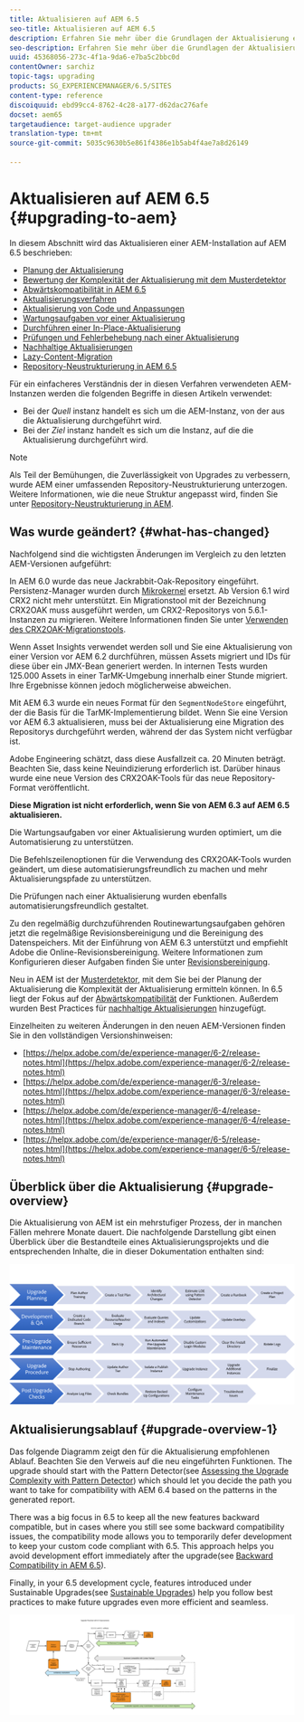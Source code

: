 ```yaml
---
title: Aktualisieren auf AEM 6.5
seo-title: Aktualisieren auf AEM 6.5
description: Erfahren Sie mehr über die Grundlagen der Aktualisierung einer älteren AEM-Installation auf AEM 6.5.
seo-description: Erfahren Sie mehr über die Grundlagen der Aktualisierung einer älteren AEM-Installation auf AEM 6.5.
uuid: 45368056-273c-4f1a-9da6-e7ba5c2bbc0d
contentOwner: sarchiz
topic-tags: upgrading
products: SG_EXPERIENCEMANAGER/6.5/SITES
content-type: reference
discoiquuid: ebd99cc4-8762-4c28-a177-d62dac276afe
docset: aem65
targetaudience: target-audience upgrader
translation-type: tm+mt
source-git-commit: 5035c9630b5e861f4386e1b5ab4f4ae7a8d26149

---
```



# Aktualisieren auf AEM 6.5 {#upgrading-to-aem}

In diesem Abschnitt wird das Aktualisieren einer AEM-Installation auf AEM 6.5 beschrieben:

* [Planung der Aktualisierung](/help/sites-deploying/upgrade-planning.md)
* [Bewertung der Komplexität der Aktualisierung mit dem Musterdetektor](/help/sites-deploying/pattern-detector.md) 
* [Abwärtskompatibilität in AEM 6.5](/help/sites-deploying/backward-compatibility.md)
* [Aktualisierungsverfahren](/help/sites-deploying/upgrade-procedure.md)
* [Aktualisierung von Code und Anpassungen](/help/sites-deploying/upgrading-code-and-customizations.md)
* [Wartungsaufgaben vor einer Aktualisierung](/help/sites-deploying/pre-upgrade-maintenance-tasks.md)
* [Durchführen einer In-Place-Aktualisierung](/help/sites-deploying/in-place-upgrade.md)
* [Prüfungen und Fehlerbehebung nach einer Aktualisierung](/help/sites-deploying/post-upgrade-checks-and-troubleshooting.md)
* [Nachhaltige Aktualisierungen](/help/sites-deploying/sustainable-upgrades.md) 
* [Lazy-Content-Migration](/help/sites-deploying/lazy-content-migration.md)
* [Repository-Neustrukturierung in AEM 6.5](/help/sites-deploying/repository-restructuring.md)

Für ein einfacheres Verständnis der in diesen Verfahren verwendeten AEM-Instanzen werden die folgenden Begriffe in diesen Artikeln verwendet:

* Bei der *Quell* instanz handelt es sich um die AEM-Instanz, von der aus die Aktualisierung durchgeführt wird.
* Bei der *Ziel* instanz handelt es sich um die Instanz, auf die die Aktualisierung durchgeführt wird.

>[!NOTE]
>
>Als Teil der Bemühungen, die Zuverlässigkeit von Upgrades zu verbessern, wurde AEM einer umfassenden Repository-Neustrukturierung unterzogen. Weitere Informationen, wie die neue Struktur angepasst wird, finden Sie unter [Repository-Neustrukturierung in AEM](/help/sites-deploying/repository-restructuring.md).

## Was wurde geändert? {#what-has-changed}

Nachfolgend sind die wichtigsten Änderungen im Vergleich zu den letzten AEM-Versionen aufgeführt:

In AEM 6.0 wurde das neue Jackrabbit-Oak-Repository eingeführt. Persistenz-Manager wurden durch [Mikrokernel](/help/sites-deploying/platform.md#contentbody_title_4) ersetzt. Ab Version 6.1 wird CRX2 nicht mehr unterstützt. Ein Migrationstool mit der Bezeichnung CRX2OAK muss ausgeführt werden, um CRX2-Repositorys von 5.6.1-Instanzen zu migrieren. Weitere Informationen finden Sie unter [Verwenden des CRX2OAK-Migrationstools](/help/sites-deploying/using-crx2oak.md).

Wenn Asset Insights verwendet werden soll und Sie eine Aktualisierung von einer Version vor AEM 6.2 durchführen, müssen Assets migriert und IDs für diese über ein JMX-Bean generiert werden. In internen Tests wurden 125.000 Assets in einer TarMK-Umgebung innerhalb einer Stunde migriert. Ihre Ergebnisse können jedoch möglicherweise abweichen.

Mit AEM 6.3 wurde ein neues Format für den `SegmentNodeStore` eingeführt, der die Basis für die TarMK-Implementierung bildet. Wenn Sie eine Version vor AEM 6.3 aktualisieren, muss bei der Aktualisierung eine Migration des Repositorys durchgeführt werden, während der das System nicht verfügbar ist.

Adobe Engineering schätzt, dass diese Ausfallzeit ca. 20 Minuten beträgt. Beachten Sie, dass keine Neuindizierung erforderlich ist. Darüber hinaus wurde eine neue Version des CRX2OAK-Tools für das neue Repository-Format veröffentlicht.

**Diese Migration ist nicht erforderlich, wenn Sie von AEM 6.3 auf AEM 6.5 aktualisieren.**

Die Wartungsaufgaben vor einer Aktualisierung wurden optimiert, um die Automatisierung zu unterstützen.

Die Befehlszeilenoptionen für die Verwendung des CRX2OAK-Tools wurden geändert, um diese automatisierungsfreundlich zu machen und mehr Aktualisierungspfade zu unterstützen.

Die Prüfungen nach einer Aktualisierung wurden ebenfalls automatisierungsfreundlich gestaltet.

Zu den regelmäßig durchzuführenden Routinewartungsaufgaben gehören jetzt die regelmäßige Revisionsbereinigung und die Bereinigung des Datenspeichers. Mit der Einführung von AEM 6.3 unterstützt und empfiehlt Adobe die Online-Revisionsbereinigung. Weitere Informationen zum Konfigurieren dieser Aufgaben finden Sie unter [Revisionsbereinigung](/help/sites-deploying/revision-cleanup.md).

Neu in AEM ist der [Musterdetektor](/help/sites-deploying/pattern-detector.md), mit dem Sie bei der Planung der Aktualisierung die Komplexität der Aktualisierung ermitteln können. In 6.5 liegt der Fokus auf der [Abwärtskompatibilität](/help/sites-deploying/backward-compatibility.md) der Funktionen. Außerdem wurden Best Practices für [nachhaltige Aktualisierungen](/help/sites-deploying/sustainable-upgrades.md) hinzugefügt.

Einzelheiten zu weiteren Änderungen in den neuen AEM-Versionen finden Sie in den vollständigen Versionshinweisen:

* [https://helpx.adobe.com/de/experience-manager/6-2/release-notes.html](https://helpx.adobe.com/experience-manager/6-2/release-notes.html)
* [https://helpx.adobe.com/de/experience-manager/6-3/release-notes.html](https://helpx.adobe.com/experience-manager/6-3/release-notes.html)
* [https://helpx.adobe.com/de/experience-manager/6-4/release-notes.html](https://helpx.adobe.com/experience-manager/6-4/release-notes.html)
* [https://helpx.adobe.com/de/experience-manager/6-5/release-notes.html](https://helpx.adobe.com/experience-manager/6-5/release-notes.html)

## Überblick über die Aktualisierung {#upgrade-overview}

Die Aktualisierung von AEM ist ein mehrstufiger Prozess, der in manchen Fällen mehrere Monate dauert. Die nachfolgende Darstellung gibt einen Überblick über die Bestandteile eines Aktualisierungsprojekts und die entsprechenden Inhalte, die in dieser Dokumentation enthalten sind:

![screen_shot_2018-03-30at80708am](assets/screen_shot_2018-03-30at80708am.png)

## Aktualisierungsablauf {#upgrade-overview-1}

Das folgende Diagramm zeigt den für die Aktualisierung empfohlenen Ablauf. Beachten Sie den Verweis auf die neu eingeführten Funktionen. The upgrade should start with the Pattern Detector(see [Assessing the Upgrade Complexity with Pattern Detector](/help/sites-deploying/pattern-detector.md)) which should let you decide the path you want to take for compatibility with AEM 6.4 based on the patterns in the generated report.

There was a big focus in 6.5 to keep all the new features backward compatible, but in cases where you still see some backward compatibility issues, the compatibility mode allows you to temporarily defer development to keep your custom code compliant with 6.5. This approach helps you avoid development effort immediately after the upgrade(see [Backward Compatibility in AEM 6.5](/help/sites-deploying/backward-compatibility.md)).

Finally, in your 6.5 development cycle, features introduced under Sustainable Upgrades(see [Sustainable Upgrades](/help/sites-deploying/sustainable-upgrades.md)) help you follow best practices to make future upgrades even more efficient and seamless.

![6_4_upgrade_overviewflow chart-newpage3](assets/6_4_upgrade_overviewflowchart-newpage3.png)

